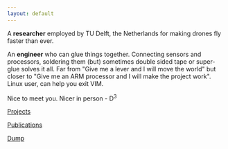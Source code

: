 ```yaml
---
layout: default
---
```


A **researcher** employed by TU Delft, the Netherlands for making drones fly faster than ever.  

An **engineer** who can glue things together. Connecting sensors and processors, soldering them (but) sometimes double sided tape or super-glue solves it all.
Far from "Give me a lever and I will move the world" but closer to "Give me an ARM processor and I will make the project work".
Linux user, can help you exit VIM. 

Nice to meet you. Nicer in person - D<sup>3</sup>

[Projects](./projects.html)

[Publications](./publications.html)

[Dump](./dump.html)




